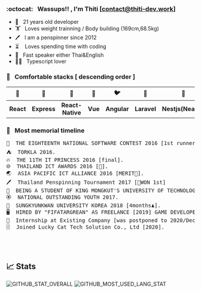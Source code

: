 ### :octocat: &nbsp; Wassups!! , I'm Thiti [contact@thiti-dev.work]

- 🏹 &nbsp; 21 years old developer
- 🏋️ &nbsp; Loves weight trainning / Body building (169cm,68.5kg)
- 🖊️ &nbsp; I am a penspinner since 2012
- ⏳ &nbsp;&nbsp;   Loves spending time with coding
- 👄 &nbsp; Fast speaker either Thai&English
- 🏴‍☠️ &nbsp; Typescript lover
### 💫 &nbsp; Comfortable stacks [ descending order ]
| 🌊 |  🦍 | 🌊 | 🎋 | 🐦 | 🦧 | 🦁 |
|:-----:|:-----:|:-----:|:-----:|:-----:|:-----:|:-----:|
| <b>React</b> | <b>Express</b> | <b>React-Native</b> | <b>Vue</b> | <b>Angular</b>  | <b>Laravel</b> | <b>Nestjs(Nearly)</b> |

### 🎲  &nbsp; Most memorial timeline
<pre>
🥇 &nbsp;THE EIGHTEENTH NATIONAL SOFTWARE CONTEST 2016 [1st runner up gold medal].
⛺️ &nbsp;TORKLA 2016.
🔥 &nbsp;THE 11TH IT PRINCESS 2016 [final].
🌐 &nbsp;THAILAND ICT AWARDS 2016 [🥇].
🌏 &nbsp;ASIA PACIFIC ICT ALLIANCE 2016 [MERIT🏅].
🖊️ &nbsp;Thailand Penspinning Tournament 2017 [🥇WON 1st]
📜 &nbsp;BEING A STUDENT OF KING MONGKUT'S UNIVERSITY OF TECHNOLOGY THONBURI 2017.
🏵️ &nbsp;NATIONAL OUTSTANDING YOUTH 2017.
🏫 &nbsp;SUNGKYUNKWAN UNIVERSITY KOREA 2018 [4months♟️].
🖥️ &nbsp;HIRED BY "FIFATARGREAN" AS FREELANCE [2019] GAME DEVELOPER [nodejs,react,vue,jquery] (4 months)[ENDED].
💼 &nbsp;Internship at Existing Company [was postponed to 2020/December because of COVID-19].
🗄️ &nbsp;Joined Lucky Cat Tech Solution Co., Ltd [2020].
</pre>
<br/><br/>
## 📈 Stats
![GITHUB_STAT_OVERALL](https://github-readme-stats.vercel.app/api?username=thiti-dev&show_icons=true&theme=ayu-mirage&count_private=true)
![GITHUB_MOST_USED_LANG_STAT](https://github-readme-stats.vercel.app/api/top-langs/?username=thiti-dev&layout=compact)
